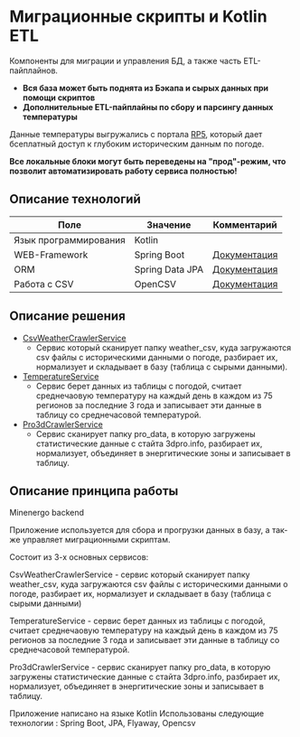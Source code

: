 # Миграционные скрипты и Kotlin ETL

Компоненты для миграции и управления БД, а также часть ETL-пайплайнов.

* **Вся база может быть поднята из Бэкапа и сырых данных при помощи скриптов**
* **Дополнительные ETL-пайплайны по сбору и парсингу данных температуры**

Данные температуры выгружались с портала [RP5](https://rp5.ru/), который дает бсеплатный доступ к глубоким историческим данным по погоде.

**Все локальные блоки могут быть переведены на "прод"-режим, что позволит автоматизировать работу сервиса полностью!**

## Описание технологий

| Поле | Значение | Комментарий |
| ---------------- | ----------- | -------------------------------------------|
| Язык программирования | Kotlin | |
| WEB-Framework | Spring Boot | [Документация](https://spring.io/projects/spring-boot) |
| ORM | Spring Data JPA | [Документация](https://spring.io/projects/spring-data-jpa) |
| Работа с CSV | OpenCSV | [Документация](http://opencsv.sourceforge.net/) |

## Описание решения

- [CsvWeatherCrawlerService](https://github.com/graphometrica/minenegro_backend/blob/main/src/main/kotlin/com/graphometrica/minenergo/backend/weather/service/CsvWeatherCrawlerService.kt)
  * Сервис который сканирует папку weather_csv, куда загружаются csv файлы с историческими данными о погоде, разбирает их, нормализует и складывает в базу (таблица с сырыми данными).
- [TemperatureService](https://github.com/graphometrica/minenegro_backend/blob/main/src/main/kotlin/com/graphometrica/minenergo/backend/weather/service/TemperatureService.kt)
  * Сервис берет данных из таблицы с погодой, считает среднечаовую температуру на каждый день в каждом из 75 регионов за последние 3 года и записывает эти данные в таблицу со среднечасовой температурой.
- [Pro3dCrawlerService](https://github.com/graphometrica/minenegro_backend/blob/main/src/main/kotlin/com/graphometrica/minenergo/backend/pro3d/service/Pro3dCrawlerService.kt)
  * Сервис сканирует папку pro_data, в которую загружены статистические данные с стайта 3dpro.info, разбирает их, нормализует, объединяет в энергитические зоны и записывает в таблицу.

## Описание принципа работы

Minenergo backend

Приложение используется для сбора и прогрузки данных в базу, а так-же управляет миграционными скриптам.

Состоит из 3-х основных сервисов:

CsvWeatherCrawlerService - сервис который сканирует папку weather_csv, куда загружаются csv файлы с историческими данными о погоде, разбирает их, нормализует и складывает в базу (таблица с сырыми данными)

TemperatureService - сервис берет данных из таблицы с погодой, считает среднечаовую температуру на каждый день в каждом из 75 регионов за последние 3 года и записывает эти данные в таблицу со среднечасовой температурой.

Pro3dCrawlerService - сервис сканирует папку pro_data, в которую загружены статистические данные с стайта 3dpro.info, разбирает их, нормализует, объединяет в энергитические зоны и записывает в таблицу.

Приложение написано на языке Kotlin
Использованы следующие технологии : Spring Boot, JPA, Flyaway, Opencsv
